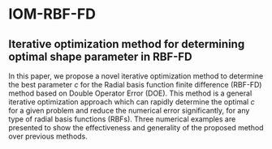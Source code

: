 # IOM-RBF-FD
## Iterative optimization method for determining optimal shape parameter in RBF-FD


In this paper, we propose a novel iterative optimization method to determine the best parameter $c$ for the Radial basis function finite difference (RBF-FD) method based on Double Operator Error (DOE). This method is a general iterative optimization approach which can rapidly determine the optimal $c$ for a given problem and reduce the numerical error significantly, for any type of radial basis functions (RBFs). Three numerical examples are presented to show the effectiveness and generality of the proposed method over previous methods.
